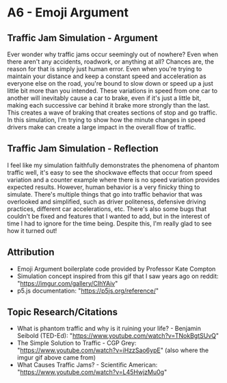 # A6 - Emoji Argument

## Traffic Jam Simulation - Argument
Ever wonder why traffic jams occur seemingly out of nowhere? Even when there aren't any accidents, roadwork, or anything at all? Chances are, the reason for that is simply just human error. Even when you're trying to maintain your distance and keep a constant speed and acceleration as everyone else on the road, you're bound to slow down or speed up a just little bit more than you intended. These variations in speed from one car to another will inevitably cause a car to brake, even if it's just a little bit, making each successive car behind it brake more strongly than the last. This creates a wave of braking that creates sections of stop and go traffic. In this simulation, I'm trying to show how the minute changes in speed drivers make can create a large impact in the overall flow of traffic. 

## Traffic Jam Simulation - Reflection
I feel like my simulation faithfully demonstrates the phenomena of phantom traffic well, it's easy to see the shockwave effects that occur from speed variation and a counter example where there is no speed variation provides expected results. However, human behavior is a very finicky thing to simulate. There's multiple things that go into traffic behavior that was overlooked and simplified, such as driver politeness, defensive driving practices, different car accelerations, etc. There's also some bugs that couldn't be fixed and features that I wanted to add, but in the interest of time I had to ignore for the time being. Despite this, I'm really glad to see how it turned out!

## Attribution
- Emoji Argument boilerplate code provided by Professor Kate Compton
- Simulation concept inspired from this gif that I saw years ago on reddit: "https://imgur.com/gallery/CIhYAiv"
- p5.js documentation: "https://p5js.org/reference/"

## Topic Research/Citations
- What is phantom traffic and why is it ruining your life? - Benjamin Seibold (TED-Ed): "https://www.youtube.com/watch?v=TNokBgtSUvQ"
- The Simple Solution to Traffic - CGP Grey: "https://www.youtube.com/watch?v=iHzzSao6ypE" (also where the imgur gif above came from)
- What Causes Traffic Jams? - Scientific American: "https://www.youtube.com/watch?v=L45HwjzMu0g"
